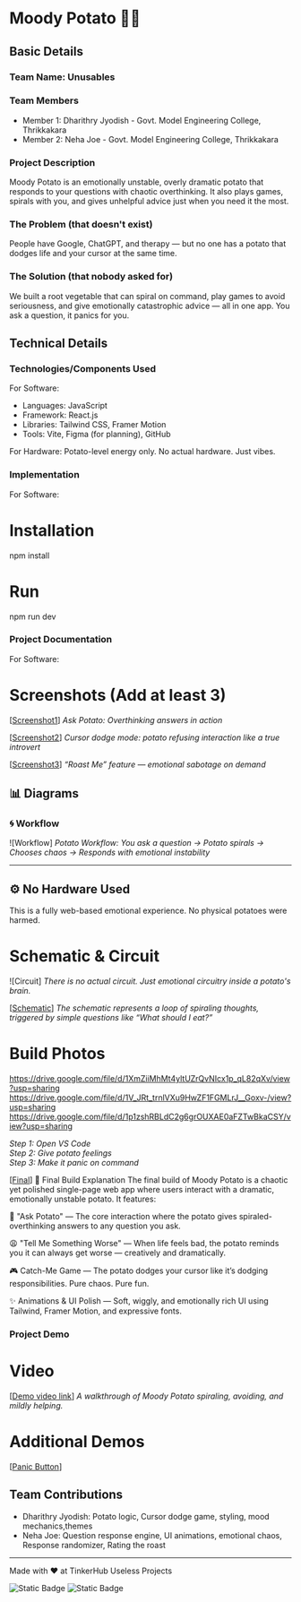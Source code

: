 


# Moody Potato 🥔💭 


## Basic Details
### Team Name: Unusables


### Team Members
- Member 1: Dharithry Jyodish - Govt. Model Engineering College, Thrikkakara
- Member 2: Neha Joe - Govt. Model Engineering College, Thrikkakara

### Project Description
Moody Potato is an emotionally unstable, overly dramatic potato that responds to your questions with chaotic overthinking. It also plays games, spirals with you, and gives unhelpful advice just when you need it the most.

### The Problem (that doesn't exist)
People have Google, ChatGPT, and therapy — but no one has a potato that dodges life and your cursor at the same time.

### The Solution (that nobody asked for)
We built a root vegetable that can spiral on command, play games to avoid seriousness, and give emotionally catastrophic advice — all in one app. You ask a question, it panics for you.

## Technical Details
### Technologies/Components Used
For Software:
- Languages: JavaScript
- Framework: React.js
- Libraries: Tailwind CSS, Framer Motion
- Tools: Vite, Figma (for planning), GitHub

For Hardware:
Potato-level energy only. No actual hardware. Just vibes.

### Implementation
For Software:
# Installation
npm install  

# Run
npm run dev  

### Project Documentation
For Software:

# Screenshots (Add at least 3)
[[Screenshot1](https://drive.google.com/file/d/1XmZiiMhMt4yltUZrQvNIcx1p_qL82qXv/view?usp=sharing)]
*Ask Potato: Overthinking answers in action*

[[Screenshot2](https://drive.google.com/file/d/15U3LWpB8AFZ-NWsDGJ2A2VG1oivMrMN5/view?usp=drive_link)]
*Cursor dodge mode: potato refusing interaction like a true introvert*

[[Screenshot3](https://drive.google.com/file/d/19J3Z3ZLHnT5wjli91EGWexvIhsmyYssA/view?usp=drive_link)]
*“Roast Me” feature — emotional sabotage on demand*

## 📊 Diagrams

### 🌀 Workflow
![Workflow]
*Potato Workflow: You ask a question → Potato spirals → Chooses chaos → Responds with emotional instability*

---

## ⚙️ No Hardware Used  
This is a fully web-based emotional experience. No physical potatoes were harmed.


# Schematic & Circuit
![Circuit]
*There is no actual circuit. Just emotional circuitry inside a potato's brain.*

[[Schematic](https://drive.google.com/file/d/1EX3RcLQu0f2LLyakMWvsHGeOrA2jhPLY/view?usp=drive_link)]
*The schematic represents a loop of spiraling thoughts, triggered by simple questions like “What should I eat?”*

# Build Photos
https://drive.google.com/file/d/1XmZiiMhMt4yltUZrQvNIcx1p_qL82qXv/view?usp=sharing
https://drive.google.com/file/d/1V_JRt_trnlVXu9HwZF1FGMLrJ__Goxv-/view?usp=sharing
https://drive.google.com/file/d/1p1zshRBLdC2g6grOUXAE0aFZTwBkaCSY/view?usp=sharing

*Step 1: Open VS Code  
Step 2: Give potato feelings  
Step 3: Make it panic on command*


 [[Final](https://drive.google.com/file/d/1OXB4kpoSv5uE2KCqMQCeep1BJArFntRZ/view?usp=drive_link)]
🧷 Final Build Explanation
The final build of Moody Potato is a chaotic yet polished single-page web app where users interact with a dramatic, emotionally unstable potato. It features:

🥔 "Ask Potato" — The core interaction where the potato gives spiraled-overthinking answers to any question you ask.

😩 "Tell Me Something Worse" — When life feels bad, the potato reminds you it can always get worse — creatively and dramatically.

🎮 Catch-Me Game — The potato dodges your cursor like it’s dodging responsibilities. Pure chaos. Pure fun.

✨ Animations & UI Polish — Soft, wiggly, and emotionally rich UI using Tailwind, Framer Motion, and expressive fonts.

### Project Demo
# Video
[[Demo video link](https://drive.google.com/file/d/1hzGHuct4I0svlKnrCFKOOIkKYNt7iIwk/view?usp=drive_link)]
*A walkthrough of Moody Potato spiraling, avoiding, and mildly helping.*

# Additional Demos
[[Panic Button](https://drive.google.com/file/d/1y6RpFZxcH2j9nHHaZ0A7VrLIak34mM_Q/view?usp=drive_link)]

## Team Contributions
- Dharithry Jyodish: Potato logic, Cursor dodge game, styling, mood mechanics,themes
- Neha Joe: Question response engine, UI animations, emotional chaos,  Response randomizer, Rating the roast

---
Made with ❤️ at TinkerHub Useless Projects 

![Static Badge](https://img.shields.io/badge/TinkerHub-24?color=%23000000&link=https%3A%2F%2Fwww.tinkerhub.org%2F)
![Static Badge](https://img.shields.io/badge/UselessProjects--25-25?link=https%3A%2F%2Fwww.tinkerhub.org%2Fevents%2FQ2Q1TQKX6Q%2FUseless%2520Projects)
